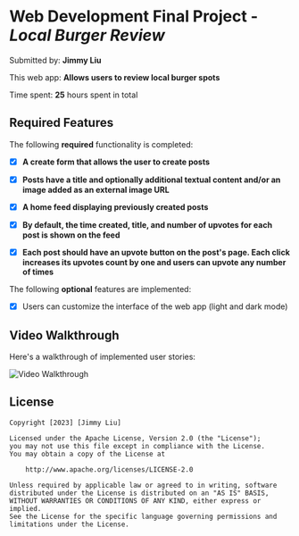 # Web Development Final Project - *Local Burger Review*

Submitted by: **Jimmy Liu**

This web app: **Allows users to review local burger spots**

Time spent: **25** hours spent in total

## Required Features

The following **required** functionality is completed:

- [X] **A create form that allows the user to create posts**
- [X] **Posts have a title and optionally additional textual content and/or an image added as an external image URL**
- [X] **A home feed displaying previously created posts**
- [X] **By default, the time created, title, and number of upvotes for each post is shown on the feed**
- [X] **Each post should have an upvote button on the post's page. Each click increases its upvotes count by one and users can upvote any number of times**


The following **optional** features are implemented:
- [X] Users can customize the interface of the web app (light and dark mode)

## Video Walkthrough

Here's a walkthrough of implemented user stories:

<img src='https://i.imgur.com/jrhEXpN.gif' title='Video Walkthrough' width='' alt='Video Walkthrough' />

## License

    Copyright [2023] [Jimmy Liu]

    Licensed under the Apache License, Version 2.0 (the "License");
    you may not use this file except in compliance with the License.
    You may obtain a copy of the License at

        http://www.apache.org/licenses/LICENSE-2.0

    Unless required by applicable law or agreed to in writing, software
    distributed under the License is distributed on an "AS IS" BASIS,
    WITHOUT WARRANTIES OR CONDITIONS OF ANY KIND, either express or implied.
    See the License for the specific language governing permissions and
    limitations under the License.
 

